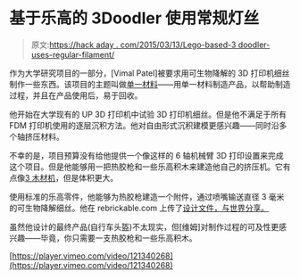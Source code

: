 # 基于乐高的 3Doodler 使用常规灯丝

> 原文:[https://hack aday . com/2015/03/13/Lego-based-3 doodler-uses-regular-filament/](https://hackaday.com/2015/03/13/lego-based-3doodler-uses-regular-filament/)

作为大学研究项目的一部分，[Vimal Patel]被要求用可生物降解的 3D 打印机细丝制作一些东西。该项目的主题叫做[单一材料](http://cargocollective.com/vimalpatel/monomateriality)——用单一材料制造产品，以帮助制造过程，并且在产品使用后，易于回收。

他开始在大学现有的 UP 3D 打印机中试验 3D 打印机细丝。但是他不满足于所有 FDM 打印机使用的逐层沉积方法。他对自由形式沉积建模更感兴趣——同时沿多个轴挤压材料。

不幸的是，项目预算没有给他提供一个像这样的 6 轴机械臂 3D 打印设置来完成这个项目。但是他能够用一把热胶枪和一些乐高积木来建造他自己的挤压机。它有点像[3 木材机](http://hackaday.com/2013/02/20/3doodler-a-3d-drawing-pen/)，但是体积更大。

使用标准的乐高零件，他能够为热胶枪建造一个附件，通过喷嘴输送直径 3 毫米的可生物降解细丝。他在 rebrickable.com 上传了[设计文件，与世界分享。](http://rebrickable.com/mocs/vmln8r/lego-3d-printer-extruder)

虽然他设计的最终产品(自行车头盔)不太现实，但[维姆]对制作过程的可及性更感兴趣——毕竟，你只需要一支热胶枪和一些乐高积木。

[https://player.vimeo.com/video/121340268](https://player.vimeo.com/video/121340268)